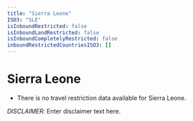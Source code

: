 ```yaml
---
title: "Sierra Leone"
ISO3: "SLE"
isInboundRestricted: false
isInboundLandRestricted: false
isInboundCompletelyRestricted: false
inboundRestrictedCountriesISO3: []
---
```


# Sierra Leone

* There is no travel restriction data available for Sierra Leone.

*DISCLAIMER*: Enter disclaimer text here.
